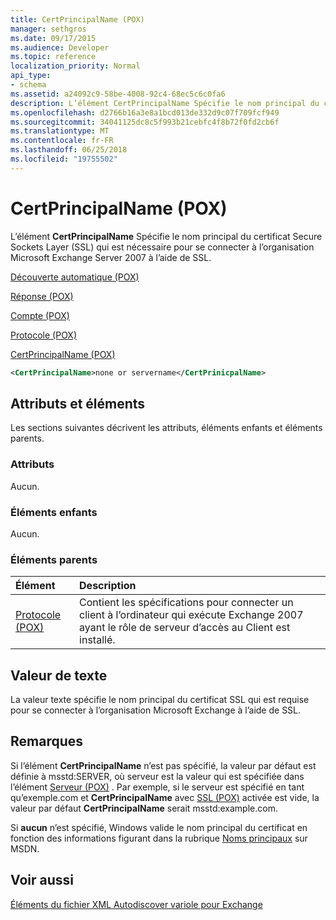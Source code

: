 ```yaml
---
title: CertPrincipalName (POX)
manager: sethgros
ms.date: 09/17/2015
ms.audience: Developer
ms.topic: reference
localization_priority: Normal
api_type:
- schema
ms.assetid: a24092c9-58be-4008-92c4-68ec5c6c0fa6
description: L’élément CertPrincipalName Spécifie le nom principal du certificat Secure Sockets Layer (SSL) qui est nécessaire pour se connecter à l’organisation Microsoft Exchange Server 2007 à l’aide de SSL.
ms.openlocfilehash: d2766b16a3e8a1bcd013de332d9c07f709fcf949
ms.sourcegitcommit: 34041125dc8c5f993b21cebfc4f8b72f0fd2cb6f
ms.translationtype: MT
ms.contentlocale: fr-FR
ms.lasthandoff: 06/25/2018
ms.locfileid: "19755502"
---
```

# <a name="certprincipalname-pox"></a>CertPrincipalName (POX)

L’élément **CertPrincipalName** Spécifie le nom principal du certificat Secure Sockets Layer (SSL) qui est nécessaire pour se connecter à l’organisation Microsoft Exchange Server 2007 à l’aide de SSL. 
  
[Découverte automatique (POX)](autodiscover-pox.md)
  
[Réponse (POX)](response-pox.md)
  
[Compte (POX)](account-pox.md)
  
[Protocole (POX)](protocol-pox.md)
  
[CertPrincipalName (POX)](certprincipalname-pox.md)
  
```xml
<CertPrincipalName>none or servername</CertPrinicpalName>
```

## <a name="attributes-and-elements"></a>Attributs et éléments

Les sections suivantes décrivent les attributs, éléments enfants et éléments parents.
  
### <a name="attributes"></a>Attributs

Aucun.
  
### <a name="child-elements"></a>Éléments enfants

Aucun.
  
### <a name="parent-elements"></a>Éléments parents

|**Élément**|**Description**|
|:-----|:-----|
|[Protocole (POX)](protocol-pox.md) <br/> |Contient les spécifications pour connecter un client à l’ordinateur qui exécute Exchange 2007 ayant le rôle de serveur d’accès au Client est installé.  <br/> |
   
## <a name="text-value"></a>Valeur de texte

La valeur texte spécifie le nom principal du certificat SSL qui est requise pour se connecter à l’organisation Microsoft Exchange à l’aide de SSL.
  
## <a name="remarks"></a>Remarques

Si l’élément **CertPrincipalName** n’est pas spécifié, la valeur par défaut est définie à msstd:SERVER, où serveur est la valeur qui est spécifiée dans l’élément [Serveur (POX)](server-pox.md) . Par exemple, si le serveur est spécifié en tant qu’exemple.com et **CertPrincipalName** avec [SSL (POX)](ssl-pox.md) activée est vide, la valeur par défaut **CertPrincipalName** serait msstd:example.com. 
  
Si **aucun** n’est spécifié, Windows valide le nom principal du certificat en fonction des informations figurant dans la rubrique [Noms principaux](http://go.microsoft.com/fwlink/?LinkId=93417) sur MSDN. 
  
## <a name="see-also"></a>Voir aussi



[Éléments du fichier XML Autodiscover variole pour Exchange](pox-autodiscover-xml-elements-for-exchange.md)

